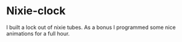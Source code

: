 # Nixie-clock
I built a lock out of nixie tubes. As a bonus I programmed some nice animations for a full hour. 
